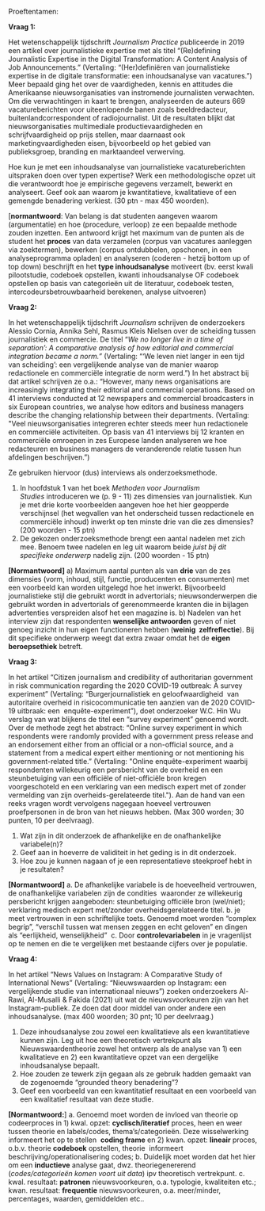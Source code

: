 
Proeftentamen:

**Vraag 1:**

Het wetenschappelijk tijdschrift _Journalism Practice_ publiceerde in 2019 een artikel over journalistieke expertise met als titel “(Re)defining Journalistic Expertise in the Digital Transformation: A Content Analysis of Job Announcements.” (Vertaling: “(Her)definiëren van journalistieke expertise in de digitale transformatie: een inhoudsanalyse van vacatures.”)  Meer bepaald ging het over de vaardigheden, kennis en attitudes die Amerikaanse nieuwsorganisaties van instromende journalisten verwachten. Om die verwachtingen in kaart te brengen, analyseerden de auteurs 669 vacatureberichten voor uiteenlopende banen zoals beeldredacteur, buitenlandcorrespondent of radiojournalist. Uit de resultaten blijkt dat nieuwsorganisaties multimediale productievaardigheden en schrijfvaardigheid op prijs stellen, maar daarnaast ook marketingvaardigheden eisen, bijvoorbeeld op het gebied van publieksgroep, branding en marktaandeel verwerving.

Hoe kun je met een inhoudsanalyse van journalistieke vacatureberichten uitspraken doen over typen expertise? Werk een methodologische opzet uit die verantwoordt hoe je empirische gegevens verzamelt, bewerkt en analyseert. Geef ook aan waarom je kwantitatieve, kwalitatieve of een gemengde benadering verkiest. (30 ptn - max 450 woorden).

[**normantwoord**: Van belang is dat studenten aangeven waarom (argumentatie) en hoe (procedure, verloop) ze een bepaalde methode zouden inzetten. Een antwoord krijgt het maximum van de punten als de student het **proces** van data verzamelen (corpus van vacatures aanleggen via zoektermen), bewerken (corpus ontdubbelen, opschonen, in een analyseprogramma opladen) en analyseren (coderen - hetzij bottom up of top down) beschrijft en het **type inhoudsanalyse** motiveert (bv. eerst kwali pilootstudie, codeboek opstellen, kwanti inhoudsanalyse OF codeboek opstellen op basis van categorieën uit de literatuur, codeboek testen, intercodeursbetrouwbaarheid berekenen, analyse uitvoeren)

**Vraag 2:**

In het wetenschappelijk tijdschrift _Journalism_ schrijven de onderzoekers Alessio Cornia, Annika Sehl, Rasmus Kleis Nielsen over de scheiding tussen journalistiek en commercie. De titel “_We no longer live in a time of separation’: A comparative analysis of how editorial and commercial integration became a norm.”_ (Vertaling: “‘We leven niet langer in een tijd van scheiding’: een vergelijkende analyse van de manier waarop redactionele en commerciële integratie de norm werd.”) In het abstract bij dat artikel schrijven ze o.a.: “However, many news organisations are increasingly integrating their editorial and commercial operations. Based on 41 interviews conducted at 12 newspapers and commercial broadcasters in six European countries, we analyse how editors and business managers describe the changing relationship between their departments. (Vertaling: "Veel nieuwsorganisaties integreren echter steeds meer hun redactionele en commerciële activiteiten. Op basis van 41 interviews bij 12 kranten en commerciële omroepen in zes Europese landen analyseren we hoe redacteuren en business managers de veranderende relatie tussen hun afdelingen beschrijven.”)

Ze gebruiken hiervoor (dus) interviews als onderzoeksmethode.

1. In hoofdstuk 1 van het boek _Methoden voor Journalism Studies_ introduceren we (p. 9 - 11) zes dimensies van journalistiek. Kun je met drie korte voorbeelden aangeven hoe het hier geopperde verschijnsel (het wegvallen van het onderscheid tussen redactionele en commerciële inhoud) inwerkt op ten minste drie van die zes dimensies? (200 woorden - 15 ptn)
2. De gekozen onderzoeksmethode brengt een aantal nadelen met zich mee. Benoem twee nadelen en leg uit waarom beide _juist bij dit specifieke onderwerp_ nadelig zijn. (200 woorden - 15 ptn)

**[Normantwoord]** a) Maximum aantal punten als van **drie** van de zes dimensies (vorm, inhoud, stijl, functie, producenten en consumenten) met een voorbeeld kan worden uitgelegd hoe het inwerkt. Bijvoorbeeld journalistieke stijl die gebruikt wordt in advertorials; nieuwsonderwerpen die gebruikt worden in advertorials of gerenommeerde kranten die in bijlagen advertenties verspreiden alsof het een magazine is. b) Nadelen van het interview zijn dat respondenten **wenselijke antwoorden** geven of niet genoeg inzicht in hun eigen functioneren hebben (**weinig  zelfreflectie**). Bij dit specifieke onderwerp weegt dat extra zwaar omdat het de **eigen beroepsethiek** betreft.

**Vraag 3:**

In het artikel “Citizen journalism and credibility of authoritarian government in risk communication regarding the 2020 COVID-19 outbreak: A survey experiment” (Vertaling: “Burgerjournalistiek en geloofwaardigheid  van autoritaire overheid in risicocommunicatie ten aanzien van de 2020 COVID-19 uitbraak: een  enquête-experiment”), doet onderzoeker W.C. Hin Wu verslag van wat blijkens de titel een “survey experiment” genoemd wordt. Over de methode zegt het abstract: “Online survey experiment in which respondents were randomly provided with a government press release and an endorsement either from an official or a non-official source, and a statement from a medical expert either mentioning or not mentioning his government-related title.” (Vertaling: "Online enquête-experiment waarbij respondenten willekeurig een persbericht van de overheid en een steunbetuiging van een officiële of niet-officiële bron kregen voorgeschoteld en een verklaring van een medisch expert met of zonder vermelding van zijn overheids-gerelateerde titel."). Aan de hand van een reeks vragen wordt vervolgens nagegaan hoeveel vertrouwen proefpersonen in de bron van het nieuws hebben. (Max 300 worden; 30 punten, 10 per deelvraag).

1. Wat zijn in dit onderzoek de afhankelijke en de onafhankelijke variabele(n)?
2. Geef aan in hoeverre de validiteit in het geding is in dit onderzoek.
3. Hoe zou je kunnen nagaan of je een representatieve steekproef hebt in je resultaten?

**[Normantwoord]** a. De afhankelijke variabele is de hoeveelheid vertrouwen, de onafhankelijke variabelen zijn de condities  waaronder ze willekeurig persbericht krijgen aangeboden: steunbetuiging officiële bron (wel/niet); verklaring medisch expert met/zonder overheidsgerelateerde titel. b. je meet vertrouwen in een schriftelijke toets. Genoemd moet worden “complex begrip”, “verschil tussen wat mensen zeggen en echt geloven” en dingen als “eerlijkheid, wenselijkheid”  c. Door **controlevariabelen** in je vragenlijst op te nemen en die te vergelijken met bestaande cijfers over je populatie.

**Vraag 4:**

In het artikel “News Values on Instagram: A Comparative Study of International News” (Vertaling: “Nieuwswaarden op Instagram: een vergelijkende studie van internationaal nieuws”) zoeken onderzoekers Al-Rawi, Al-Musalli & Fakida (2021) uit wat de nieuwsvoorkeuren zijn van het Instagram-publiek. Ze doen dat door middel van onder andere een inhoudsanalyse. (max 400 woorden; 30 pnt; 10 per deelvraag.)

1. Deze inhoudsanalyse zou zowel een kwalitatieve als een kwantitatieve kunnen zijn. Leg uit hoe een theoretisch vertrekpunt als Nieuwswaardentheorie zowel het ontwerp als de analyse van 1) een kwalitatieve en 2) een kwantitatieve opzet van een dergelijke inhoudsanalyse bepaalt.
2. Hoe zouden ze tewerk zijn gegaan als ze gebruik hadden gemaakt van de zogenoemde “grounded theory benadering”?
3. Geef een voorbeeld van een kwantitatief resultaat en een voorbeeld van een kwalitatief resultaat van deze studie.

**[Normantwoord:**] a. Genoemd moet worden de invloed van theorie op codeerproces in 1) kwal. opzet: **cyclisch/iteratief** proces, heen en weer tussen theorie en labels/codes, thema’s/categorieën. Deze wisselwerking informeert het op te stellen  **coding frame** en 2) kwan. opzet: **lineair** proces, o.b.v. theorie **codeboek** opstellen, theorie  informeert beschrijving/operationalisering codes; b. Duidelijk moet worden dat het hier om een **inductieve** analyse gaat, dwz. theoriegenererend (_codes/categorieën komen voort uit data_) ipv theoretisch vertrekpunt. c. kwal. resultaat: **patronen** nieuwsvoorkeuren, o.a. typologie, kwaliteiten etc.; kwan. resultaat: **frequentie** nieuwsvoorkeuren, o.a. meer/minder, percentages, waarden, gemiddelden etc..